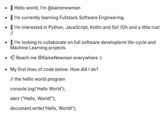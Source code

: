 - 👋 Hello world, I’m @kainenewman

- 👀 I’m currently learning Fullstack Software Engineering.

- 🌱 I’m interested in Python, JavaScript, Kotlin and Go! (Oh and a little rust ;)

- 💞️ I’m looking to collaborate on full software developlemt life-cycle and Machine Learning projects.

- 📫 Reach me @KaineNewman everywhere :)

- My first lines of code below: How did I do?

  // the helllo world program

  console.log('Hello World');
  
  alert ("Hello, World!");
  
  document.write('Hello, World!');
